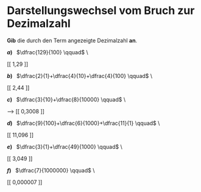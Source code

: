 <!--
version:  0.0.1

language: de

@style
input {
    text-align: center;
}

.flex-container {
    display: flex;
    flex-wrap: wrap;
    align-items: stretch;
    gap: 20px;
}

.flex-child {
    flex: 1;
    min-width: 350px;
    margin-right: 20px;
}

@media (max-width: 400px) {
    .flex-child {
        flex: 100%;
        margin-right: 0;
    }
}
@end

formula: \carry   \textcolor{red}{\scriptsize #1}
formula: \digit   \rlap{\carry{#1}}\phantom{#2}#2
formula: \permil  \text{‰}

import: https://raw.githubusercontent.com/LiaTemplates/Tikz-Jax/main/README.md

script: https://cdn.jsdelivr.net/gh/LiaTemplates/Tikz-Jax@main/dist/index.js


tags: Bruchrechnung, Zahlenverständnis, Dezimalzahlen, sehr leicht, sehr niedrig, Angeben

comment: Eine Summe von Brüchen als Dezimalzahl? Schreib sie nieder.

author: Martin Lommatzsch

-->




# Darstellungswechsel vom Bruch zur Dezimalzahl

**Gib** die durch den Term angezeigte Dezimalzahl **an**.



<section class="flex-container">
<div class="flex-child">

__$a)\;\;$__ $\dfrac{129}{100} \qquad$  \


 [[  1,29   ]] 

</div>
<div class="flex-child">

__$b)\;\;$__ $\dfrac{2}{1}+\dfrac{4}{10}+\dfrac{4}{100} \qquad$  \


 [[  2,44  ]] 

</div>
<div class="flex-child">

__$c)\;\;$__ $\dfrac{3}{10}+\dfrac{8}{10000} \qquad$  \

--> [[  0,3008  ]] 

</div>
<div class="flex-child">

__$d)\;\;$__ $\dfrac{9}{100}+\dfrac{6}{1000}+\dfrac{11}{1} \qquad$  \


 [[  11,096  ]] 

</div>
<div class="flex-child">

__$e)\;\;$__ $\dfrac{3}{1}+\dfrac{49}{1000} \qquad$  \


 [[  3,049   ]] 

</div>
<div class="flex-child">

__$f)\;\;$__ $\dfrac{7}{1000000} \qquad$  \


 [[  0,000007 ]] 


</div>
</section>





